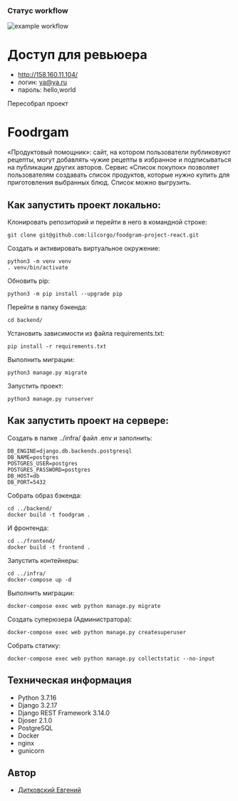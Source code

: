 ### Статус workflow
![example workflow](https://github.com/lilcorgo/yamdb_final/actions/workflows/yamdb_workflow.yml/badge.svg)
# Доступ для ревьюера
- http://158.160.11.104/
- логин: ya@ya.ru
- пароль: hello,world

Пересобрал проект
# Foodrgam
 «Продуктовый помощник»: сайт, на котором пользователи публиковуют рецепты, 
 могут добавлять чужие рецепты в избранное и подписываться на публикации 
 других авторов. 
 Сервис «Список покупок» позволяет пользователям создавать список продуктов, 
 которые нужно купить для приготовления выбранных блюд. Список можно выгрузить.

## Как запустить проект локально:

Клонировать репозиторий и перейти в него в командной строке:

```
git clone git@github.com:lilcorgo/foodgram-project-react.git
```


Cоздать и активировать виртуальное окружение:

```
python3 -m venv venv
. venv/bin/activate
```

Обновить pip:

```
python3 -m pip install --upgrade pip
```
Перейти в папку бэкенда:
```
cd backend/
```
Установить зависимости из файла requirements.txt:

```
pip install -r requirements.txt
```

Выполнить миграции:

```
python3 manage.py migrate
```

Запустить проект:

```
python3 manage.py runserver
```

## Как запустить проект на сервере:

Создать в папке ../infra/ файл .env и заполнить:

```
DB_ENGINE=django.db.backends.postgresql
DB_NAME=postgres
POSTGRES_USER=postgres
POSTGRES_PASSWORD=postgres
DB_HOST=db
DB_PORT=5432
```

Собрать образ бэкенда:

```
cd ../backend/
docker build -t foodgram .
```

И фронтенда:
```
cd ../frontend/
docker build -t frontend .
```

Запустить контейнеры:
```
cd ../infra/
docker-compose up -d
```

Выполнить миграции:
```
docker-compose exec web python manage.py migrate
```

Создать суперюзера (Администратора):
```
docker-compose exec web python manage.py createsuperuser
```

Собрать статику:
```
docker-compose exec web python manage.py collectstatic --no-input
```

## Техническая информация
- Python 3.7.16
- Django 3.2.17
- Django REST Framework 3.14.0
- Djoser 2.1.0
- PostgreSQL
- Docker
- nginx
- gunicorn
## Автор

- [Дитковский Евгений](https://github.com/lilcorgo) 
